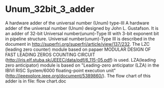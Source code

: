 # Unum_32bit_3_adder
A hardware adder of the universal number (Unum) type-III
A hardware adder of the universal number (Unum) designed by John L. Gustafson. It is an adder of 32-bit Universal number(unum)-Type III with 3-bit exponent bit in pipeline structure. Universal number(unum)-Type III is described in the document in http://superfri.org/superfri/article/view/137/232. 
The LZC (leading zero counter) module based on papaer MODULAR DESIGN OF FAST LEADING ZEROS COUNTING CIRCUIT (http://iris.elf.stuba.sk/JEEEC/data/pdf/6_115-05.pdf) is used. 
LZA(leading zero anticipator) module is based on "Leading-zero anticipator (LZA) in the IBIVI RISC System/6000 floating-point execution unit"(http://ieeexplore.ieee.org/document/5389860/).
The flow chart of this adder is in file: flow chart.doc
